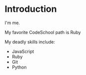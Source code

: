 # Introduction

I'm me.

My favorite CodeSchool path is Ruby

My deadly skills include:
* JavaScript
* Ruby
* Git
* Python

